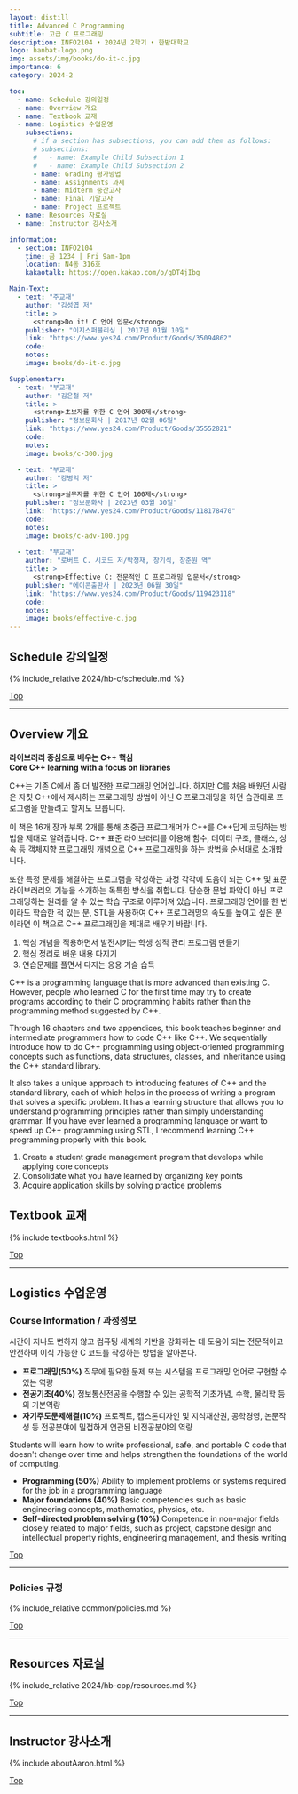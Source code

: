 ```yaml
---
layout: distill
title: Advanced C Programming
subtitle: 고급 C 프로그래밍
description: INFO2104 • 2024년 2학기 • 한밭대학교
logo: hanbat-logo.png
img: assets/img/books/do-it-c.jpg
importance: 6
category: 2024-2

toc:
  - name: Schedule 강의일정
  - name: Overview 개요
  - name: Textbook 교재
  - name: Logistics 수업운영
    subsections:
      # if a section has subsections, you can add them as follows:
      # subsections:
      #   - name: Example Child Subsection 1
      #   - name: Example Child Subsection 2
      - name: Grading 평가방법
      - name: Assignments 과제
      - name: Midterm 중간고사
      - name: Final 기말고사
      - name: Project 프로젝트
  - name: Resources 자료실
  - name: Instructor 강사소개

information:
  - section: INFO2104
    time: 금 1234 | Fri 9am-1pm
    location: N4동 316호
    kakaotalk: https://open.kakao.com/o/gDT4jIbg

Main-Text:
  - text: "주교재"
    author: "김성엽 저"
    title: >
      <strong>Do it! C 언어 입문</strong>
    publisher: "이지스퍼블리싱 | 2017년 01월 10일"
    link: "https://www.yes24.com/Product/Goods/35094862"
    code:
    notes:
    image: books/do-it-c.jpg

Supplementary:
  - text: "부교재"
    author: "김은철 저"
    title: >
      <strong>초보자를 위한 C 언어 300제</strong>
    publisher: "정보문화사 | 2017년 02월 06일"
    link: "https://www.yes24.com/Product/Goods/35552821"
    code:
    notes:
    image: books/c-300.jpg

  - text: "부교재"
    author: "강병익 저"
    title: >
      <strong>실무자를 위한 C 언어 100제</strong>
    publisher: "정보문화사 | 2023년 03월 30일"
    link: "https://www.yes24.com/Product/Goods/118178470"
    code:
    notes:
    image: books/c-adv-100.jpg
  
  - text: "부교재"
    author: "로버트 C. 시코드 저/박정재, 장기식, 장준원 역"
    title: >
      <strong>Effective C: 전문적인 C 프로그래밍 입문서</strong>
    publisher: "에이콘출판사 | 2023년 06월 30일"
    link: "https://www.yes24.com/Product/Goods/119423118"
    code:
    notes:
    image: books/effective-c.jpg
---
```


## Schedule 강의일정

{% include_relative 2024/hb-c/schedule.md %}

<a class="btncv" href="#">Top</a>

---

## Overview 개요

<strong>라이브러리 중심으로 배우는 C++ 핵심<br>
Core C++ learning with a focus on libraries</strong>

C++는 기존 C에서 좀 더 발전한 프로그래밍 언어입니다. 하지만 C를 처음 배웠던 사람은 자칫 C++에서 제시하는 프로그래밍 방법이 아닌 C 프로그래밍을 하던 습관대로 프로그램을 만들려고 할지도 모릅니다.

이 책은 16개 장과 부록 2개를 통해 초중급 프로그래머가 C++를 C++답게 코딩하는 방법을 제대로 알려줍니다. C++ 표준 라이브러리를 이용해 함수, 데이터 구조, 클래스, 상속 등 객체지향 프로그래밍 개념으로 C++ 프로그래밍을 하는 방법을 순서대로 소개합니다.

또한 특정 문제를 해결하는 프로그램을 작성하는 과정 각각에 도움이 되는 C++ 및 표준 라이브러리의 기능을 소개하는 독특한 방식을 취합니다. 단순한 문법 파악이 아닌 프로그래밍하는 원리를 알 수 있는 학습 구조로 이루어져 있습니다. 프로그래밍 언어를 한 번이라도 학습한 적 있는 분, STL을 사용하여 C++ 프로그래밍의 속도를 높이고 싶은 분이라면 이 책으로 C++ 프로그래밍을 제대로 배우기 바랍니다.

1. 핵심 개념을 적용하면서 발전시키는 학생 성적 관리 프로그램 만들기
2. 핵심 정리로 배운 내용 다지기
3. 연습문제를 풀면서 다지는 응용 기술 습득

C++ is a programming language that is more advanced than existing C. However, people who learned C for the first time may try to create programs according to their C programming habits rather than the programming method suggested by C++.

Through 16 chapters and two appendices, this book teaches beginner and intermediate programmers how to code C++ like C++. We sequentially introduce how to do C++ programming using object-oriented programming concepts such as functions, data structures, classes, and inheritance using the C++ standard library.

It also takes a unique approach to introducing features of C++ and the standard library, each of which helps in the process of writing a program that solves a specific problem. It has a learning structure that allows you to understand programming principles rather than simply understanding grammar. If you have ever learned a programming language or want to speed up C++ programming using STL, I recommend learning C++ programming properly with this book.

1. Create a student grade management program that develops while applying core concepts
2. Consolidate what you have learned by organizing key points
3. Acquire application skills by solving practice problems

## Textbook 교재

{% include textbooks.html %}

<a class="btncv" href="#">Top</a>

---

## Logistics 수업운영

### Course Information / 과정정보

시간이 지나도 변하지 않고 컴퓨팅 세계의 기반을 강화하는 데 도움이 되는 전문적이고 안전하며 이식 가능한 C 코드를 작성하는 방법을 알아본다.

- **프로그래밍(50%)** 직무에 필요한 문제 또는 시스템을 프로그래밍 언어로 구현할 수 있는 역량
- **전공기초(40%)** 정보통신전공을 수행할 수 있는 공학적 기초개념, 수학, 물리학 등의 기본역량
- **자기주도문제해결(10%)** 프로젝트, 캡스톤디자인 및 지식재산권, 공학경영, 논문작성 등 전공분야에 밀접하게 연관된 비전공분야의 역량

Students will learn how to write professional, safe, and portable C code that doesn't change over time and helps strengthen the foundations of the world of computing.

- **Programming (50%)** Ability to implement problems or systems required for the job in a programming language
- **Major foundations (40%)** Basic competencies such as basic engineering concepts, mathematics, physics, etc.
- **Self-directed problem solving (10%)** Competence in non-major fields closely related to major fields, such as project, capstone design and intellectual property rights, engineering management, and thesis writing

<a class="btncv" href="#">Top</a>

---

### Policies 규정

{% include_relative common/policies.md %}

<a class="btncv" href="#">Top</a>

---

## Resources 자료실

{% include_relative 2024/hb-cpp/resources.md %}

<a class="btncv" href="#">Top</a>

---

## Instructor 강사소개

{% include aboutAaron.html %}

<a class="btncv" href="#">Top</a>
